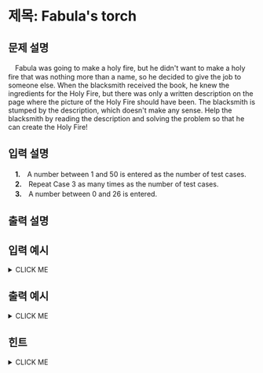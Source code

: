 # 제목: Fabula's torch

## 문제 설명
　Fabula was going to make a holy fire, but he didn't want to make a holy fire that was nothing more than a name, so he decided to give the job to someone else.
When the blacksmith received the book, he knew the ingredients for the Holy Fire, but there was only a written description on the page where the picture of the Holy Fire should have been.
The blacksmith is stumped by the description, which doesn't make any sense. Help the blacksmith by reading the description and solving the problem so that he can create the Holy Fire!

## 입력 설명
　**1.**　A number between 1 and 50 is entered as the number of test cases.<br>
　**2.**　Repeat Case 3 as many times as the number of test cases.<br>
　**3.**　A number between 0 and 26 is entered.<br>

## 출력 설명



## 입력 예시
<details><summary>CLICK ME</summary>
<pre>
<strong>1</strong>
<strong>3</strong>
<strong>5</strong><br>
</pre>
</details>

## 출력 예시
<details><summary>CLICK ME</summary>
<pre>
A
A<br>
 B
BAB
 B
BBB
BAB
BBB<br>
  C
 CBC
CBABC
 CBC
  C
CCCCC
CBBBC
CBABC
CBBBC
CCCCC<br>
END.
</pre>
</details>

## 힌트
<details><summary>CLICK ME</summary>
 NO HINT.
</details>
